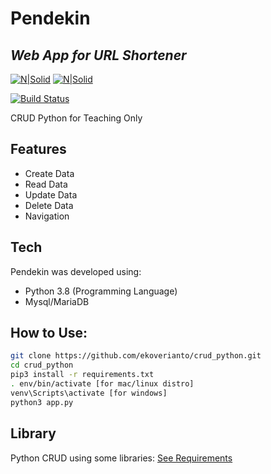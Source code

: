 # Pendekin
## _Web App for URL Shortener_
[![N|Solid](https://freepngimg.com/thumb/categories/1402.png)](https://www.python.org/)
[![N|Solid](https://www.mysql.com/common/logos/powered-by-mysql-167x86.png)](https://mariadb.org/)

[![Build Status](https://travis-ci.org/joemccann/dillinger.svg?branch=master)](https://github.com/ekoverianto/crud_python)

CRUD Python for Teaching Only

## Features

- Create Data
- Read Data
- Update Data
- Delete Data
- Navigation

## Tech

Pendekin was developed using:

- Python 3.8 (Programming Language)
- Mysql/MariaDB

## How to Use:
```sh
git clone https://github.com/ekoverianto/crud_python.git
cd crud_python
pip3 install -r requirements.txt
. env/bin/activate [for mac/linux distro]
venv\Scripts\activate [for windows]
python3 app.py
```

## Library
Python CRUD using some libraries: [See Requirements](https://github.com/ekoverianto/crud_python/blob/main/requirements.txt)
